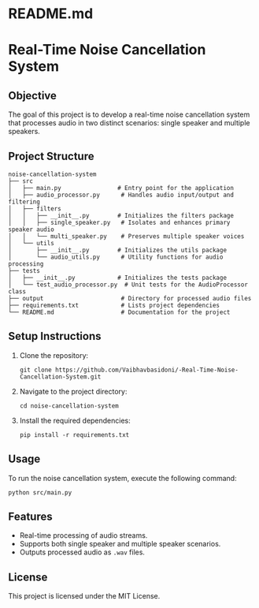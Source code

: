 # README.md

# Real-Time Noise Cancellation System

## Objective
The goal of this project is to develop a real-time noise cancellation system that processes audio in two distinct scenarios: single speaker and multiple speakers.

## Project Structure
```
noise-cancellation-system
├── src
│   ├── main.py                # Entry point for the application
│   ├── audio_processor.py      # Handles audio input/output and filtering
│   ├── filters
│   │   ├── __init__.py        # Initializes the filters package
│   │   ├── single_speaker.py   # Isolates and enhances primary speaker audio
│   │   └── multi_speaker.py    # Preserves multiple speaker voices
│   └── utils
│       ├── __init__.py        # Initializes the utils package
│       └── audio_utils.py      # Utility functions for audio processing
├── tests
│   ├── __init__.py            # Initializes the tests package
│   └── test_audio_processor.py  # Unit tests for the AudioProcessor class
├── output                      # Directory for processed audio files
├── requirements.txt            # Lists project dependencies
└── README.md                   # Documentation for the project
```

## Setup Instructions
1. Clone the repository:
   ```
   git clone https://github.com/Vaibhavbasidoni/-Real-Time-Noise-Cancellation-System.git
   ```
2. Navigate to the project directory:
   ```
   cd noise-cancellation-system
   ```
3. Install the required dependencies:
   ```
   pip install -r requirements.txt
   ```

## Usage
To run the noise cancellation system, execute the following command:
```
python src/main.py
```

## Features
- Real-time processing of audio streams.
- Supports both single speaker and multiple speaker scenarios.
- Outputs processed audio as `.wav` files.

## License
This project is licensed under the MIT License.
